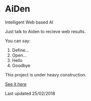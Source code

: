 # AiDen
Intelligent Web based AI


Just talk to Aiden to recieve web results.

You can say:

1. Define...
2. Open...
3. Hello
4. Goodbye

This project is under heavy construction.

[See it here](https://ethanzonecoding.github.io/AiDen/AiDen/)

Last updated 25/02/2018

